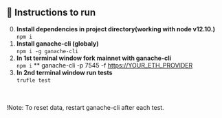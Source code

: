## 📃 Instructions to run
0. **Install dependencies in project directory(working with node v12.10.)**
</br>```npm i```
1. **Install ganache-cli (globaly)**
</br>```npm i -g ganache-cli```
2. **In 1st terminal window fork mainnet with ganache-cli**
</br>```npm i```
** ganache-cli -p 7545 -f <https://YOUR_ETH_PROVIDER>
3. **In 2nd terminal window run tests**
</br>```trufle test```
</br>
</br>!Note: To reset data, restart ganache-cli after each test.
